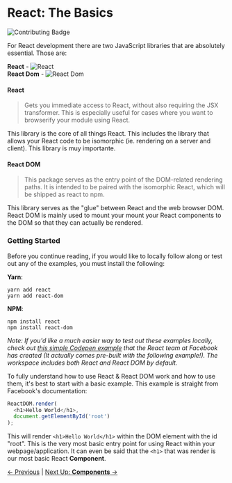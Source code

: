 # React: The Basics

![Contributing Badge][contributing-badge]

For React development there are two JavaScript libraries that are absolutely essential. Those are:

**React** - ![React][react-badge]  
**React Dom** - ![React Dom][react-dom-badge]

#### React

> Gets you immediate access to React, without also requiring the JSX transformer. This is especially useful for cases where you want to browserify your module using React.

This library is the core of all things React. This includes the library that allows your React code to be isomorphic (ie. rendering on a server and client). This library is muy importante.

#### React DOM

> This package serves as the entry point of the DOM-related rendering paths. It is intended to be paired with the isomorphic React, which will be shipped as react to npm.

This library serves as the "glue" between React and the web browser DOM. React DOM is mainly used to mount your mount your React components to the DOM so that they can actually be rendered.

### Getting Started

Before you continue reading, if you would like to locally follow along or test out any of the examples, you must install the following:

  **Yarn**:
  ```
  yarn add react
  yarn add react-dom
  ```

  **NPM**:
  ```
  npm install react
  npm install react-dom
  ```

_Note: If you'd like a much easier way to test out these examples locally, check out [this simple Codepen example](http://codepen.io/gaearon/pen/ZpvBNJ?editors=0010) that the React team at Facebook has created (It actually comes pre-built with the following example!). The workspace includes both React and React DOM by default._

To fully understand how to use React & React DOM work and how to use them, it's best to start with a basic example. This example is straight from Facebook's documentation:

```JavaScript
ReactDOM.render(
  <h1>Hello World</h1>,
  document.getElementById('root')
);
```

This will render `<h1>Hello World</h1>` within the DOM element with the id "root". This is the very most basic entry point for using React within your webpage/application. It can even be said that the `<h1>` that was render is our most basic React **Component**.

[&#x2190; Previous]() | [Next Up: **Components** &#x2192;](components.md)

[react-badge]: https://img.shields.io/npm/v/react.svg
[react-dom-badge]: https://img.shields.io/npm/v/react-dom.svg
[contributing-badge]: https://img.shields.io/badge/contributions-welcome!-4BADFF.svg
